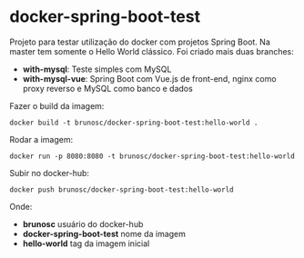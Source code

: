 # docker-spring-boot-test
Projeto para testar utilização do docker com projetos Spring Boot. Na master tem somente o Hello World clássico. Foi criado mais duas branches:
* **with-mysql**: Teste simples com MySQL
* **with-mysql-vue**: Spring Boot com Vue.js de front-end, nginx como proxy reverso e MySQL como banco e dados


Fazer o build da imagem:
```
docker build -t brunosc/docker-spring-boot-test:hello-world .
```

Rodar a imagem:
```
docker run -p 8080:8080 -t brunosc/docker-spring-boot-test:hello-world
```

Subir no docker-hub:
```
docker push brunosc/docker-spring-boot-test:hello-world
```

Onde:
* **brunosc** usuário do docker-hub
* **docker-spring-boot-test** nome da imagem
* **hello-world** tag da imagem inicial
